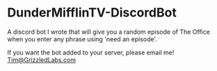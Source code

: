 # DunderMifflinTV-DiscordBot
A discord bot I wrote that will give you a random episode of The Office when you enter any phrase using 'need an episode'.

If you want the bot added to your server, please email me! Tim@GrizzledLabs.com
